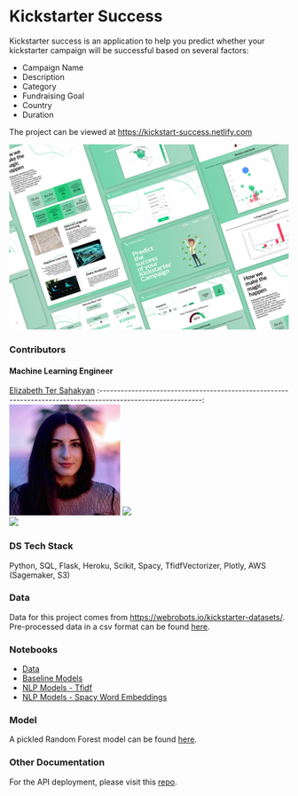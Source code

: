 # Kickstarter Success

Kickstarter success is an application to help you predict whether your kickstarter campaign will be successful based on several factors: 
- Campaign Name
- Description
- Category
- Fundraising Goal
- Country
- Duration

The project can be viewed at https://kickstart-success.netlify.com

<img src="https://github.com/Kickstarter-Success/Machine-Learning-Engineer/blob/master/kick%20_thumb.png" width = "800" />

### Contributors
#### Machine Learning Engineer
[Elizabeth Ter Sahakyan](https://www.github.com/elizabethts)
:-----------------------------------------------------------------------------------------------------------: 
[<img src="https://github.com/alqu7095/Cryptolytic_README/blob/master/Elizabeth.jpeg" width = "200" />](https://www.github.com/elizabethts) 
[<img src="https://github.com/favicon.ico" width="15" />](https://www.github.com/elizabethts)                      
[<img src="https://static.licdn.com/sc/h/al2o9zrvru7aqj8e1x2rzsrca" width="15">](https://www.linkedin.com/in/elizabethts)

### DS Tech Stack
Python, SQL, Flask, Heroku, Scikit, Spacy, TfidfVectorizer, Plotly, AWS (Sagemaker, S3)

### Data
Data for this project comes from https://webrobots.io/kickstarter-datasets/. </br>
Pre-processed data in a csv format can be found [here](https://github.com/Kickstarter-Success/Machine-Learning-Engineer/blob/master/data_small.csv).

### Notebooks
- [Data](https://github.com/Kickstarter-Success/Machine-Learning-Engineer/blob/master/Kickstarter_Data.ipynb)
- [Baseline Models](https://github.com/Kickstarter-Success/Machine-Learning-Engineer/blob/master/Models.ipynb)
- [NLP Models - Tfidf](https://github.com/Kickstarter-Success/Machine-Learning-Engineer/blob/master/Model_TFIDF_vect.ipynb)
- [NLP Models - Spacy Word Embeddings](https://github.com/Kickstarter-Success/Machine-Learning-Engineer/blob/master/Model_spacy_word_embed.ipynb)

### Model
A pickled Random Forest model can be found [here](https://github.com/Kickstarter-Success/Machine-Learning-Engineer/blob/master/model_rf_wed.pkl).

### Other Documentation
For the API deployment, please visit this [repo](https://github.com/Kickstarter-Success/Data-Engineer).

